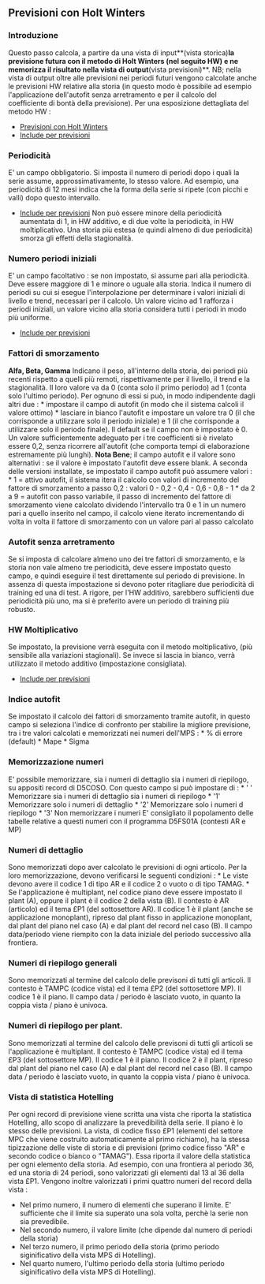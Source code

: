 ## Previsioni con Holt Winters
### Introduzione
Questo passo calcola, a partire da una vista di input**(vista storica)**la previsione futura con il metodo di Holt Winters (nel seguito HW) e ne memorizza il risultato nella vista di output**(vista previsioni)**. NB; nella vista di output oltre alle previsioni nei periodi futuri vengono calcolate anche le previsioni HW relative alla storia (in questo modo è possibile ad esempio l'applicazione dell'autofit senza arretramento e per il calcolo del coefficiente di bontà della previsione).
Per una esposizione dettagliata del metodo HW : 
- [Previsioni con Holt Winters](Sorgenti/DOC/TA/B£AMO/B£MATE_01)
- [Include per previsioni](Sorgenti/DOC_OPE/TA/B£AMO/MP_INC002)
### Periodicità
E' un campo obbligatorio. Si imposta il numero di periodi dopo i quali la serie assume, approssimativamente, lo stesso valore. Ad esempio, una periodicità di 12 mesi indica che la forma della serie si ripete (con picchi e valli) dopo questo intervallo.
- [Include per previsioni](Sorgenti/DOC_OPE/TA/B£AMO/MP_INC003)
Non può essere minore della periodicità aumentata di 1, in HW additivo, e di due volte la periodicità, in HW moltiplicativo. Una storia più estesa (e quindi almeno di due periodicità) smorza gli effetti della stagionalità.
### Numero periodi iniziali
E' un campo facoltativo :  se non impostato, si assume pari alla periodicità. Deve essere maggiore di 1 e minore o uguale alla storia. Indica il numero di periodi su cui si esegue l'interpolazione per determinare i valori iniziali  di livello e trend, necessari per il calcolo. Un valore vicino ad 1 rafforza i periodi iniziali, un valore vicino alla storia considera tutti i periodi in modo più uniforme.
- [Include per previsioni](Sorgenti/DOC_OPE/TA/B£AMO/MP_INC004)
### Fattori di smorzamento
**Alfa, Beta, Gamma**
Indicano il peso, all'interno della storia, dei periodi più recenti rispetto a quelli  più remoti, rispettivamente per il livello, il trend e la stagionalità. Il loro valore va da 0 (conta solo il primo periodo) ad 1 (conta solo l'ultimo periodo). Per ognuno di essi si può, in modo indipendente dagli altri due : 
\* impostare il campo di autofit (in modo che il sistema calcoli il valore ottimo)
\* lasciare in bianco l'autofit e impostare un valore tra 0 (il che corrisponde a utilizzare solo il periodo iniziale) e 1 (il che corrisponde a utilizzare solo il periodo finale). Il default se il campo non è impostato è 0.
Un valore sufficientemente adeguato per i tre coefficienti si è rivelato essere 0,2, senza ricorrere all'autofit (che comporta tempi di elaborazione estremamente più lunghi).
__Nota Bene__; il campo autofit e il valore sono alternativi :  se il valore è impostato l'autofit deve essere blank.
A seconda delle versioni installate, se impostato il campo autofit può assumere valori : 
\* 1 = attivo autofit, il sistema itera il calcolo con valori di incremento del fattore di smorzamento a passo 0,2 :  valori 0 - 0,2 - 0,4 - 0,6 - 0,8 - 1
\* da 2 a 9 = autofit con passo variabile, il passo di incremento del fattore di smorzamento viene calcolato dividendo l'intervallo tra 0 e 1 in un numero pari a quello inserito nel campo, il calcolo viene iterato incrementando di volta in volta il fattore di smorzamento con un valore pari al passo calcolato

### Autofit senza arretramento
Se si imposta di calcolare almeno uno dei tre fattori di smorzamento, e la storia non vale almeno tre periodicità, deve essere impostato questo campo, e quindi eseguire  il test direttamente sul periodo di previsione. In assenza di questa impostazione si devono poter ritagliare due periodicità di training ed una di test. A rigore, per l'HW additivo, sarebbero sufficienti due periodicità più uno, ma si è preferito  avere un periodo di training più robusto.
### HW Moltiplicativo
Se impostato, la previsione verrà eseguita con il metodo moltiplicativo, (più sensibile alla variazioni stagionali). Se invece si lascia in bianco, verrà utilizzato il metodo additivo (impostazione consigliata).
- [Include per previsioni](Sorgenti/DOC_OPE/TA/B£AMO/MP_INC005)
### Indice autofit
Se impostato il calcolo dei fattori di smorzamento tramite autofit, in questo campo si seleziona l'indice di confronto per stabilire la migliore previsione, tra i tre valori calcolati e memorizzati nei numeri dell'MPS : 
\* % di errore (default)
\* Mape
\* Sigma
### Memorizzazione numeri
E' possibile memorizzare, sia i numeri di dettaglio sia i numeri di riepilogo, su appositi record di D5COSO.
Con questo campo si può impostare di : 
\* ' ' Memorizzare sia i numeri di dettaglio sia i numeri di riepilogo
\* '1' Memorizzare solo i numeri di dettaglio
\* '2' Memorizzare solo i numeri d riepilogo
\* '3' Non memorizzare i numeri
E' consigliato il popolamento delle tabelle relative a questi numeri con il programma D5FS01A (contesti AR e MP)
### Numeri di dettaglio
Sono memorizzati dopo aver calcolato le previsioni di ogni articolo. Per la loro memorizzazione, devono verificarsi le seguenti condizioni : 
\* Le viste devono avere il codice 1 di tipo AR e il codice 2 o vuoto o di tipo TAMAG.
\* Se l'applicazione è multiplant, nel codice piano deve essere impostato il plant (A), oppure il plant è il codice 2 della vista (B).
Il contesto è AR (articolo) ed il tema £P1 (del sottosettore AR). Il codice 1 è il plant (anche se applicazione monoplant), ripreso dal plant fisso in applicazione monoplant, dal plant del piano nel caso (A) e dal plant del record nel caso (B). Il campo data/periodo viene riempito con la data iniziale del periodo successivo alla frontiera.
### Numeri di riepilogo generali
Sono memorizzati al termine del calcolo delle previsoni di tutti gli articoli. Il contesto è TAMPC (codice vista) ed il tema £P2 (del sottosettore MP). Il codice 1 è il piano. Il campo data / periodo è lasciato vuoto, in quanto la coppia vista / piano è univoca.
### Numeri di riepilogo per plant.
Sono memorizzati al termine del calcolo delle previsoni di tutti gli articoli se l'applicazione è multiplant. Il contesto è TAMPC (codice vista) ed il tema £P3 (del sottosettore MP). Il codice 1 è il piano. Il codice 2 è il plant, ripreso dal plant del piano nel caso (A) e dal plant del record nel caso (B). Il campo data / periodo è lasciato vuoto, in quanto la coppia vista / piano è univoca.
### Vista di statistica Hotelling
Per ogni record di previsione viene scritta una vista che riporta la statistica Hotelling, allo scopo di analizzare la prevedibilità della serie. Il piano è lo stesso delle previsioni. La vista, di codice fisso £P1 (elementi del settore MPC che viene costruito automaticamente al primo richiamo), ha la stessa tipizzazione delle viste di storia e di previsioni (primo codice fisso "AR" e secondo codice o bianco o "TAMAG"). Essa riporta il valore della statistica per ogni elemento della storia. Ad esempio, con una frontiera al periodo 36, ed una storia di 24 periodi, sono valorizzati gli elementi dal 13 al 36 della vista £P1. Vengono inoltre valorizzati i primi quattro numeri del record della vista : 
 - Nel primo numero, il numero di elementi che superano il limite. E' sufficiente che il limite sia superato una sola volta, perchè la serie non sia prevedibile.
 - Nel secondo numero, il valore limite (che dipende dal numero di periodi della storia)
 - Nel terzo numero, il primo periodo della storia (primo periodo siginificativo della vista MPS di Hotelling).
 - Nel quarto numero, l'ultimo periodo della storia (ultimo periodo siginificativo della vista MPS di Hotelling).
